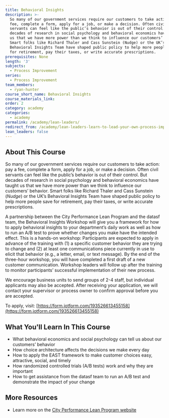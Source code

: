 ```yaml
---
title: Behavioral Insights
description: >-
  So many of our government services require our customers to take action: pay a
  fee, complete a form, apply for a job, or make a decision. Often civil
  servants can feel like the public’s behavior is out of their control. But
  decades of research in social psychology and behavioral economics have taught
  us that we have more power than we think to influence our customers’ behavior.
  Smart folks like Richard Thaler and Cass Sunstein (Nudge) or the UK’s
  Behavioral Insights Team have shaped public policy to help more people save
  for retirement, pay their taxes, or write accurate prescriptions.
prerequisites: None
length: '3'
subjects:
  - Process Improvement
series:
  - Process Improvement
team_members:
  - ryan-hunter
course_short_name: Behavioral Insights
course_materials_link:
order: 2
category: academy
categories:
  - academy
permalink: /academy/lean-leaders/
redirect_from: /academy/lean-leaders-learn-to-lead-your-own-process-improvement-project/
lean_leaders: false
---
```


## About This Course

So many of our government services require our customers to take action: pay a fee, complete a form, apply for a job, or make a decision. Often civil servants can feel like the public’s behavior is out of their control. But decades of research in social psychology and behavioral economics have taught us that we have more power than we think to influence our customers’ behavior. Smart folks like Richard Thaler and Cass Sunstein (*Nudge*) or the UK’s Behavioral Insights Team have shaped public policy to help more people save for retirement, pay their taxes, or write accurate prescriptions.&nbsp;

A partnership between the City Performance Lean Program and the datasf team, the Behavioral Insights Workshop will give you a framework for how to apply behavioral insights to your department’s daily work as well as how to run an A/B test to prove whether changes you make have the intended effect. This is a hands-on workshop: Participants are expected to apply in advance of the training with (1) a specific customer behavior they are trying to change and (2) at least one communications piece currently in use to elicit that behavior (e.g., a letter, email, or text message). By the end of the three-hour workshop, you will have completed a first draft of a new customer communication. Workshop leaders will follow up after the training to monitor participants’ successful implementation of their new process.

We encourage business units to send groups of 2-4 staff, but individual applicants may also be accepted. After receiving your application, we will contact your supervisor or process owner to confirm approval before you are accepted.

To apply, visit: [https://form.jotform.com/193526613455158](https://form.jotform.com/193526613455158)

## What You'll Learn In This Course

* What behavioral economics and social psychology can tell us about our customers’ behavior
* How choice architecture affects the decisions we make every day
* How to apply the EAST framework to make customer choices easy, attractive, social, and timely
* How randomized controlled trials (A/B tests) work and why they are important
* How to get assistance from the datasf team to run an A/B test and demonstrate the impact of your change

## More Resources

* Learn more on the [City Performance Lean Program website](https://cityperformanceleanprogram.weebly.com/)